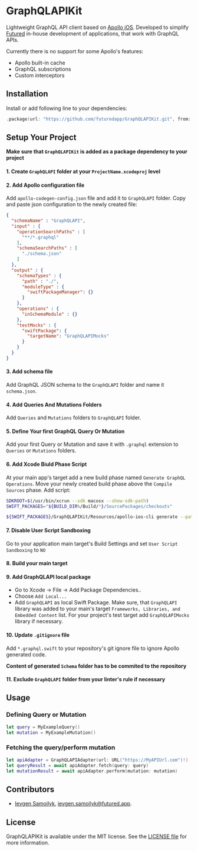 # GraphQLAPIKit

Lightweight GraphQL API client based on [Apollo iOS](https://github.com/apollographql/apollo-ios).
Developed to simplify [Futured](https://www.futured.app) in-house development of applications, that work with GraphQL APIs.

Currently there is no support for some Apollo's features:
- Apollo built-in cache
- GraphQL subscriptions
- Custom interceptors

## Installation

Install or add following line to your dependencies:

```swift
.package(url: "https://github.com/futuredapp/GraphQLAPIKit.git", from: "1.0.0")
```

## Setup Your Project

**Make sure that `GraphQLAPIKit` is added as a package dependency to your project**

#### 1. Create `GraphQLAPI` folder at your `ProjectName.xcodeproj` level

#### 2. Add Apollo configuration file

Add `apollo-codegen-config.json` file and add it to `GraphQLAPI` folder.
Copy and paste json configuration to the newly created file:
```json
{
  "schemaName" : "GraphQLAPI",
  "input" : {
    "operationSearchPaths" : [
      "**/*.graphql"
    ],
    "schemaSearchPaths" : [
      "./schema.json"
    ]
  },
  "output" : {
    "schemaTypes" : {
      "path" : "./",
      "moduleType" : {
        "swiftPackageManager": {}
      }
    },
    "operations" : {
      "inSchemaModule" : {}
    },
    "testMocks" : {
      "swiftPackage": {
        "targetName": "GraphQLAPIMocks"
      }
    }
  }
}
```
#### 3. Add schema file
Add GraphQL JSON schema to the `GraphQLAPI` folder and name it `schema.json`.

#### 4. Add Queries And Mutations Folders
Add `Queries` and `Mutations` folders to `GraphQLAPI` folder.

#### 5. Define Your first GraphQL Query Or Mutation
Add your first Query or Mutation and save it with `.graphql` extension to `Queries` or `Mutations` folders.

#### 6. Add Xcode Biuld Phase Script
At your main app's target add a new build phase named `Generate GraphQL Operations`.
Move your newly created build phase above the `Compile Sources` phase.
Add script:
```sh
SDKROOT=$(/usr/bin/xcrun --sdk macosx --show-sdk-path)
SWIFT_PACKAGES="${BUILD_DIR%/Build/*}/SourcePackages/checkouts"

${SWIFT_PACKAGES}/GraphQLAPIKit/Resources/apollo-ios-cli generate --path ./GraphQLAPI/apollo-codegen-config.json
```

#### 7. Disable User Script Sandboxing
Go to your application main target's Build Settings and set `User Script Sandboxing` to `NO`

#### 8. Build your main target

#### 9. Add GraphQLAPI local package
- Go to Xcode -> File -> Add Package Dependencies..
- Choose `Add Local...`
- Add `GraphQLAPI` as local Swift Package.
Make sure, that `GraphQLAPI` library was added to your main's target `Frameworks, Libraries, and Embedded Content` list.
For your project's test target add `GraphQLAPIMocks` library if necessary.

#### 10. Update `.gitignore` file
Add `*.graphql.swift` to your repository's git ignore file to ignore Apollo generated code.

**Content of generated `Schema` folder has to be commited to the repository**

#### 11. Exclude `GraphQLAPI` folder from your linter's rule if necessary

## Usage

### Defining Query or Mutation
```swift
let query = MyExampleQuery()
let mutation = MyExampleMutation()
```

### Fetching the query/perform mutation
```swift
let apiAdapter = GraphQLAPIAdapter(url: URL("https://MyAPIUrl.com")!)
let queryResult = await apiAdapter.fetch(query: query)
let mutationResult = await apiAdapter.perform(mutation: mutation)
```

## Contributors

- [Ievgen Samoilyk](https://github.com/samoilyk), <ievgen.samoilyk@futured.app>.

## License

GraphQLAPIKit is available under the MIT license. See the [LICENSE file](LICENSE) for more information.